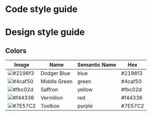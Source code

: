 # Code style guide

# Design style guide

## Colors

Image | Name | Semantic Name | Hex
--- | --- | --- | ---
![#2196f3](https://placehold.it/15/2196f3/000000?text=+) | Dodger Blue | blue | #2196f3
![#4caf50](https://placehold.it/15/4caf50/000000?text=+) | Middle Green | green | #4caf50
![#fbc02d](https://placehold.it/15/fbc02d/000000?text=+) | Saffron | yellow | #fbc02d
![#f44336](https://placehold.it/15/f44336/000000?text=+) | Vermilion | red | #f44336
![#7E57C2](https://placehold.it/15/7E57C2/000000?text=+) | Toolbox | purple | #7E57C2
